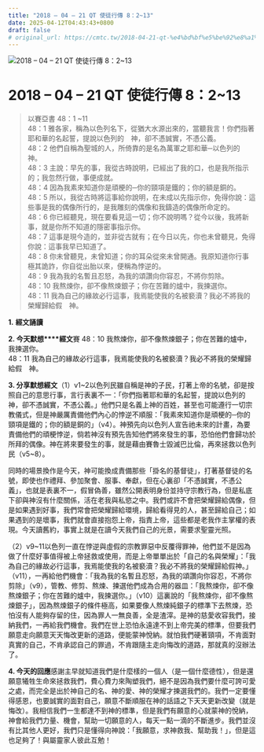 ```yaml
---
title: "2018 – 04 – 21 QT 使徒行傳 8：2~13"
date: 2025-04-12T04:43:43+0800
draft: false
# original_url: https://cmtc.tw/2018-04-21-qt-%e4%bd%bf%e5%be%92%e8%a1%8c%e5%82%b3-8%ef%bc%9a213
---
```


![2018 – 04 – 21 QT 使徒行傳 8：2~13](/images/qt.jpg   "2018 – 04 – 21 QT 使徒行傳 8：2~13")

# 2018 – 04 – 21 QT 使徒行傳 8：2~13

> 以賽亞書 48：1 ~11  
> 48：1 雅各家，稱為以色列名下，從猶大水源出來的，當聽我言！你們指著耶和華的名起誓，提說以色列的　神，卻不憑誠實，不憑公義。  
> 48：2 他們自稱為聖城的人，所倚靠的是名為萬軍之耶和華─以色列的　神。  
> 48：3 主說：早先的事，我從古時說明，已經出了我的口，也是我所指示的；我忽然行做，事便成就。  
> 48：4 因為我素來知道你是頑梗的─你的頸項是鐵的；你的額是銅的。  
> 48：5 所以，我從古時將這事給你說明，在未成以先指示你，免得你說：這些事是我的偶像所行的，是我雕刻的偶像和我鑄造的偶像所命定的。  
> 48：6 你已經聽見，現在要看見這一切；你不說明嗎？從今以後，我將新事，就是你所不知道的隱密事指示你。  
> 48：7 這事是現今造的，並非從古就有；在今日以先，你也未曾聽見，免得你說：這事我早已知道了。  
> 48：8 你未曾聽見，未曾知道；你的耳朵從來未曾開通。我原知道你行事極其詭詐，你自從出胎以來，便稱為悖逆的。  
> 48：9 我為我的名暫且忍怒，為我的頌讚向你容忍，不將你剪除。  
> 48：10 我熬煉你，卻不像熬煉銀子；你在苦難的爐中，我揀選你。  
> 48：11 我為自己的緣故必行這事，我焉能使我的名被褻瀆？我必不將我的榮耀歸給假　神。

**1.** **經文誦讀**

**2. 今天默想****經文**賽 48：10 我熬煉你，卻不像熬煉銀子；你在苦難的爐中，我揀選你。  
48：11 我為自己的緣故必行這事，我焉能使我的名被褻瀆？我必不將我的榮耀歸給假　神。

**3. 分享默想經文**（1）v1~2以色列民雖自稱是神的子民，打著上帝的名號，卻是按照自己的意思行事，言行表裏不一：「你們指著耶和華的名起誓，提說以色列的神，卻不憑誠實，不憑公義。」他們只是名義上神的百姓，甚至也可能遵行一切宗教儀式，但是神嚴厲責備他們內心的悖逆不順服：「我素來知道你是頑梗的─你的頸項是鐵的；你的額是銅的」（v4）。神預先向以色列人宣告祂未來的計畫，為要責備他們的頑梗悖逆，倘若神沒有預先告知他們將來發生的事，恐怕他們會歸功於所拜的偶像。神在將來要發生的事，就是藉由賽魯士毀滅巴比倫，再來拯救以色列民（v5~8）。

同時的場景換作是今天，神可能換成責備那些「掛名的基督徒」，打著基督徒的名號，即使也作禮拜、參加聚會、服事、奉獻，但在心裏卻「不憑誠實，不憑公義」，也就是表裏不一，假冒偽善，雖然公開表明身份並持守宗教行為，但是私底下卻與神沒有什麼關係，活在老我與私慾之中。我們或許不會把榮耀歸給偶像，但是如果遇到好事，我們常會把榮耀歸給環境，歸給看得見的人，甚至歸給自己；如果遇到的是壞事，我們就會直接抱怨上帝，指責上帝，這些都是老我作主掌權的表現。今天讀舊約，事實上就是在讀今天我們自己的光景，需要求聖靈光照。

（2）v9~11以色列一直在悖逆與虛假的宗教罪惡中反覆得罪神，他們並不是因為做了什麼好事值得被上帝拯救或使用，而是上帝單單出於「自己的名與榮耀」：「我為自己的緣故必行這事，我焉能使我的名被褻瀆？我必不將我的榮耀歸給假神。」（v11），一再給他們機會：「我為我的名暫且忍怒，為我的頌讚向你容忍，不將你剪除」（v9），管教、修剪、熬煉、揀選他們成為合用的器皿：「我熬煉你，卻不像熬煉銀子；你在苦難的爐中，我揀選你。」（v10）這裏說的「我熬煉你，卻不像熬煉銀子」，因為熬煉銀子的條件極高，如果要像人熬煉純銀子的標準下去熬煉，恐怕沒有人能夠存留的住，因為罪人一無良善，全是渣滓。是神的慈愛收容我們，接納我們，一再給我們機會。我們在世上恐怕永遠達不到上帝完美的標準，但要我們願意走向願意天天悔改更新的道路，便能蒙神悅納。就怕我們硬著頸項，不肯面對真實的自己，不肯承認自己的罪過，不肯跟隨主走向悔改的道路，那就真的沒辦法了。

**4. 今天的回應**感謝主早就知道我們是什麼樣的一個人（是一個什麼德性），但是還願意犧牲生命來拯救我們，費心費力來陶塑我們，絕不是因為我們要什麼可誇可愛之處，而完全是出於神自己的名、神的愛、神的榮耀才揀選我們的。我們一定要懂得感恩，也要誠實的面對自己，願意不斷順服在神的話語之下天天更新改變（就是悔改）。我相信我們一生都達不到神的標準，但是我們有願意的心就蒙神的悅納，神會給我們力量、機會，幫助一切願意的人，每天一點一滴的不斷進步。我們並沒有比其他人更好，我們只是懂得向神說：「我願意，求神救我、幫助我！」，但是這也足夠了！與屬靈家人彼此互勉！